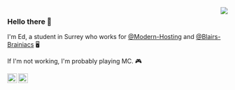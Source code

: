 <img align='right' src="https://github-readme-stats.vercel.app/api?username=Edbtvplays&show_icons=true">

### Hello there 👋
I'm Ed, a student in Surrey who works for [@Modern-Hosting](https://github.com/Modern-Hosting) and [@Blairs-Brainiacs](https://github.com/Blairs-Brainiacs) 🖥

If I'm not working, I'm probably playing MC. 🎮

<a href="https://steamcommunity.com/id/Edbtvplays/">
  <img align="left" alt="Ed's Steam" width="22px" src="https://cdn.jsdelivr.net/npm/simple-icons@v3/icons/steam.svg" />
</a>
<a href="https://github.com/Edbtvplays">
  <img align="left" alt="Ed's Github" width="22px" src="https://cdn.jsdelivr.net/npm/simple-icons@v3/icons/github.svg" />
</a>
